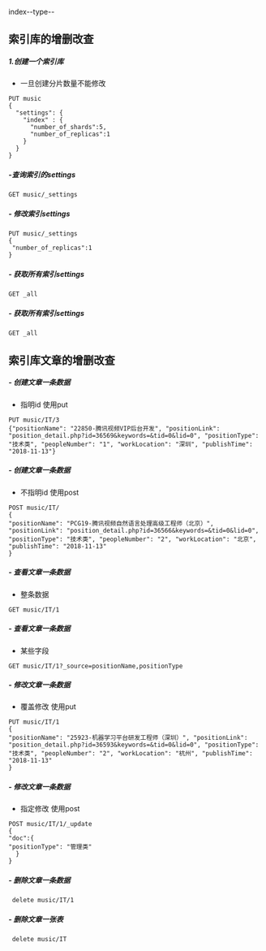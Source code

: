 index--type-- 
## 索引库的增删改查
##### 1.创建一个索引库

- 一旦创建分片数量不能修改    
````
PUT music
{
  "settings": {
    "index" : {  
      "number_of_shards":5,
      "number_of_replicas":1
    }
  }
}
````
##### -查询索引的settings
```
GET music/_settings
```
##### - 修改索引settings
```
PUT music/_settings
{
 "number_of_replicas":1
}
```

##### - 获取所有索引settings
   ```
   GET _all
   
   ```
##### - 获取所有索引settings
```
GET _all

```    
## 索引库文章的增删改查
##### - 创建文章一条数据
- 指明id 使用put
````
PUT music/IT/3
{"positionName": "22850-腾讯视频VIP后台开发", "positionLink": "position_detail.php?id=36569&keywords=&tid=0&lid=0", "positionType": "技术类", "peopleNumber": "1", "workLocation": "深圳", "publishTime": "2018-11-13"}
````
##### - 创建文章一条数据
- 不指明id 使用post
````
POST music/IT/
{
"positionName": "PCG19-腾讯视频自然语言处理高级工程师（北京）", "positionLink": "position_detail.php?id=36566&keywords=&tid=0&lid=0", "positionType": "技术类", "peopleNumber": "2", "workLocation": "北京", "publishTime": "2018-11-13"
}
````

##### - 查看文章一条数据
- 整条数据
````
GET music/IT/1

````
##### - 查看文章一条数据
- 某些字段
````
GET music/IT/1?_source=positionName,positionType

````    
##### - 修改文章一条数据
- 覆盖修改 使用put
````
PUT music/IT/1
{
"positionName": "25923-机器学习平台研发工程师（深圳）", "positionLink": "position_detail.php?id=36593&keywords=&tid=0&lid=0", "positionType": "技术类", "peopleNumber": "2", "workLocation": "杭州", "publishTime": "2018-11-13"
}
````
##### - 修改文章一条数据
- 指定修改 使用post

````
POST music/IT/1/_update
{
"doc":{
"positionType": "管理类"
  }
}
````
##### - 删除文章一条数据
````
 delete music/IT/1
````

##### - 删除文章一张表
````
 delete music/IT
````

